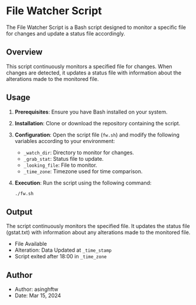 # File Watcher Script

The File Watcher Script is a Bash script designed to monitor a specific file for changes and update a status file accordingly.

## Overview

This script continuously monitors a specified file for changes. When changes are detected, it updates a status file with information about the alterations made to the monitored file.

## Usage

1. **Prerequisites**: Ensure you have Bash installed on your system.
2. **Installation**: Clone or download the repository containing the script.
3. **Configuration**: Open the script file (`fw.sh`) and modify the following variables according to your environment:
   - `_watch_dir`: Directory to monitor for changes.
   - `_grab_stat`: Status file to update.
   - `_looking_file`: File to monitor.
   - `_time_zone`: Timezone used for time comparison.

4. **Execution**: Run the script using the following command:
   ```bash
   ./fw.sh

## Output

The script continuously monitors the specified file. It updates the status file (gstat.txt) with information about any alterations made to the monitored file.
   
   - File Available
   - Alteration: Data Updated at `_time_stamp`
   - Script exited after 18:00 in `_time_zone`

## Author

   - Author: asinghftw
   - Date: Mar 15, 2024